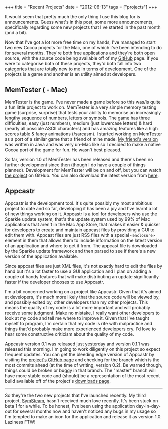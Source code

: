 +++
title = "Recent Projects"
date = "2012-06-13"
tags = ["projects"]
+++

It would seem that pretty much the only thing I use this blog for is announcements. Guess what's in this post, some more announcements, specifically regarding some new projects that I've started in the past month (and a bit).

<!--more-->

Now that I've got a lot more free time on my hands, I've managed to start two new Cocoa projects for the Mac, one of which I've been intending to do for several months. They're both free applications and they're both open source, with the source code being available off of my [GitHub](https://github.com/alexjohnj) page. If you were to categorise both of these projects, they'd both fall into two categories that are totally new to me in terms of development. One of the projects is a game and another is an utility aimed at developers.

## MemTester ( - Mac)

MemTester is the game. I've never made a game before so this was/is quite a fun little project to work on. MemTester is a very simple memory testing game (surprise, surprise) that tests your ability to memorise an increasingly lengthy sequence of numbers, letters or symbols. The game has three difficulties, easy (just numbers), medium (just lowercase letters) & hard (nearly all possible ASCII characters) and has amazing features like a high scores table & fancy animations (/sarcasm). I started working on MemTester as a port of a similar game that a friend of mine made. [My friend's version](http://code.google.com/p/mem-tester) was written in Java and was very un-Mac like so I decided to make a native Cocoa port of the game for fun. He wasn't best pleased.

So far, version 1.0 of MemTester has been released and there's been no further development since then (though I do have a couple of things planned). Development for MemTester will be on and off, but you can watch [the project](https://github.com/alexjohnj/memtester-mac) on GitHub. You can also download the latest version from [here](https://github.com/alexjohnj/memtester-mac/downloads).

## Appcastr

Appcastr is the development tool. It's quite possibly my most ambitious project to date and so far, developing it has been a joy and I've learnt a lot of new things working on it. Appcastr is a tool for developers who use the Sparkle update system, that's the update system used by 99% of Mac applications that aren't in the Mac App Store, that makes it easier & quicker for developers to create and maintain appcast files by providing a GUI to edit them with. Appcast files are just RSS files with a special `<enclosure>` element in them that allows them to include information on the latest version of an application and where to get it from. The appcast file is downloaded by the Sparkle update framework and then parsed to see if there's a new version of the application available.

Since appcast files are just XML files, it's not exactly hard to edit the files by hand but it's a lot faster to use a GUI application and I plan on adding a couple of handy features that will make distributing an update significantly faster if the developer chooses to use Appcastr.

I'm a bit concerned working on a project like Appcastr. Given that it's aimed at developers, it's much more likely that the source code will be viewed by, and possibly edited by, other developers than my other projects. This means the quality of my code is a lot more important and will probably receive some judgment. Make no mistake, I really want other developers to look at my code and tell me where to improve it. Given that I've taught myself to program, I'm certain that my code is rife with malpractice and things that'd probably make more experienced developers cry. I'd love to hear some constructive criticism about the quality of my code.

Appcastr version 0.1 was released just yesterday and version 0.1.1 was released this morning. I'm going to work diligently on this project so expect frequent updates. You can get the bleeding edge version of Appcastr by visiting the [project's GitHub page](https://github.com/alexjohnj/appcastr) and checking for the branch which is the most commits ahead (at the time of writing, version 0.2). Be warned though, things could be broken or buggy in that branch. The "master" branch will have more stable code and (should) be a representation of the most recent build available off of the project's [downloads page](https://github.com/alexjohnj/appcastr/downloads).

---

So they're the two new projects that I've launched recently. My third project, [SymSteam](https://github.com/alexjohnj/symsteam), hasn't received much love recently. It's been stuck on beta 1 for a while. To be honest, I've been using the application day-in-day-out for several months now and haven't noticed any bugs in my usage so I'm tempted to make an icon for the application and release it as version 1.0. Laziness FTW!
